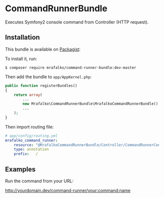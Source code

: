 CommandRunnerBundle
===================

Executes Symfony2 console command from Controller (HTTP request).

Installation
------------

This bundle is available on [Packagist](https://packagist.org/packages/mrafalko/command-runner-bundle):

To install it, run:

    $ composer require mrafalko/command-runner-bundle:dev-master

Then add the bundle to `app/AppKernel.php`:

```php
public function registerBundles()
{
    return array(
        ...
        new Mrafalko\CommandRunnerBundle\MrafalkoCommandRunnerBundle(),
        ...
    );
}
```

Then import routing file:

```yaml
# app/config/routing.yml
mrafalko_command_runner:
    resource: "@MrafalkoCommandRunnerBundle/Controller/CommandRunnerController.php"
    type: annotation
    prefix:   /
```

Examples
------------

Run the command from your URL:

http://yourdomain.dev/command-runner/your:command:name
